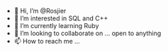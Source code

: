 - 👋 Hi, I’m @Rosjier
- 👀 I’m interested in SQL and C++
- 🌱 I’m currently learning Ruby
- 💞️ I’m looking to collaborate on ... open to anything
- 📫 How to reach me ...

<!---
Rosjier/Rosjier is a ✨ special ✨ repository because its `README.md` (this file) appears on your GitHub profile.
You can click the Preview link to take a look at your changes.
--->
